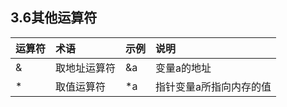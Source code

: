 ## **3.6其他运算符**

| **运算符** | **术语** | **示例** | **说明** |
| :--- | :--- | :--- | :--- |
| & | 取地址运算符 | &a | 变量a的地址 |
| \* | 取值运算符 | \*a | 指针变量a所指向内存的值 |



